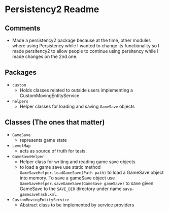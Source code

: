 # Persistency2 Readme
## Comments
- Made a persistency2 package because at the time, other modules where using Persistency while I wanted to change its functionality so I made persitency2 to allow people to continue using persitency while I made changes on the 2nd one.
## Packages
- `custom`
  - Holds classes related to outside users implementing a CustomMovingEntityService
- `helpers`
  - Helper classes for loading and saving `GameSave` objects
## Classes (The ones that matter)
- `GameSave`
  - represents game state
- `LevelMap`
  - acts as source of truth for tests.
- `GameSaveHelper`
  - Helper class for writing and reading game save objects
  - to load a game save use static method `GameSaveHelper.loadGameSave(Path path)` to load a GameSave object into memory. To save a gameSave object use `GameSaveHelper.saveGameSave(GameSave gameSave)` to save given GameSave to the `SAVE_DIR` directory under name `save-gamesavehash.xml`.
- `CustomMovingEntityService`
  - Abstract class to be implemented by service providers